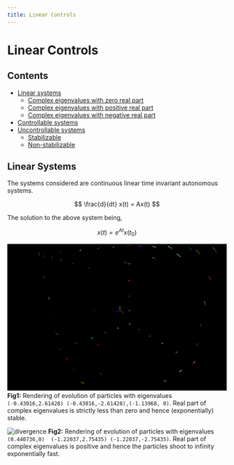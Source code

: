 ```yaml
---
title: Linear Controls
---
```


<script src="https://cdnjs.cloudflare.com/ajax/libs/mathjax/2.7.0/MathJax.js?config=TeX-AMS-MML_HTMLorMML" type="text/javascript"></script>

# Linear Controls

## Contents
- [Linear systems](#linear)
  - [Complex eigenvalues with zero real part](#lin_zero)
  - [Complex eigenvalues with positive real part](#lin_pos)
  - [Complex eigenvalues with negative real part](#lin_neg)
- [Controllable systems](#controllable)
- [Uncontrollable systems](#uncontrollable)
  - [Stabilizable](#stabilizable)
  - [Non-stabilizable](#non_stabilizable)

<a name='linear'></a>
## Linear Systems
The systems considered are continuous linear time invariant autonomous systems.

$$
\frac{d}{dt} x(t) = Ax(t)
$$

The solution to the above system being,

$$
x(t) = e^{At}x(t_0)
$$

![convergence](imgs/out_converge.gif)
**Fig1:** Rendering of evolution of particles with eigenvalues `(-0.43016,2.61428) (-0.43016,-2.61428),(-1.13968, 0)`. Real part of complex eigenvalues is strictly less than zero and hence (exponentially) stable.

![divergence](imgs/diverge.gif)
**Fig2:** Rendering of evolution of particles with eigenvalues `(0.440736,0)  (-1.22037,2.75435) (-1.22037,-2.75435)`. Real part of complex eigenvalues is positive and hence the particles shoot to infinity exponentially fast.

